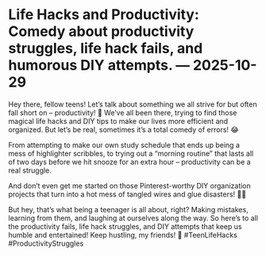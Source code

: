 # Life Hacks and Productivity: Comedy about productivity struggles, life hack fails, and humorous DIY attempts. — 2025-10-29

Hey there, fellow teens! Let’s talk about something we all strive for but often fall short on – productivity! 🚀 We’ve all been there, trying to find those magical life hacks and DIY tips to make our lives more efficient and organized. But let’s be real, sometimes it’s a total comedy of errors! 😂 

From attempting to make our own study schedule that ends up being a mess of highlighter scribbles, to trying out a “morning routine” that lasts all of two days before we hit snooze for an extra hour – productivity can be a real struggle.

And don’t even get me started on those Pinterest-worthy DIY organization projects that turn into a hot mess of tangled wires and glue disasters! 🤦‍♀️

But hey, that’s what being a teenager is all about, right? Making mistakes, learning from them, and laughing at ourselves along the way. So here’s to all the productivity fails, life hack struggles, and DIY attempts that keep us humble and entertained! Keep hustling, my friends! 💪 #TeenLifeHacks #ProductivityStruggles